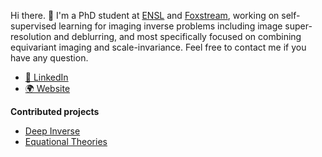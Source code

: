 Hi there. 👋 I'm a PhD student at [ENSL](https://en.wikipedia.org/wiki/%C3%89cole_normale_sup%C3%A9rieure_de_Lyon) and [Foxstream](https://www.foxstream.us.com/), working on self-supervised learning for imaging inverse problems including image super-resolution and deblurring, and most specifically focused on combining equivariant imaging and scale-invariance. Feel free to contact me if you have any question.

- [🔗 LinkedIn](https://www.linkedin.com/in/jeremy-scanvic/)
- [🌍 Website](https://jeremyscanvic.com/)

**Contributed projects**

* [Deep Inverse](https://github.com/deepinv/deepinv)
* [Equational Theories](https://github.com/teorth/equational_theories)
